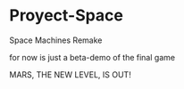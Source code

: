 # Proyect-Space
Space Machines Remake

for now is just a beta-demo of the final game

MARS, THE NEW LEVEL, IS OUT!
